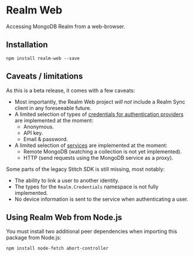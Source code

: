 # Realm Web

Accessing MongoDB Realm from a web-browser.

## Installation

```
npm install realm-web --save
```

## Caveats / limitations

As this is a beta release, it comes with a few caveats:

- Most importantly, the Realm Web project *will not* include a Realm Sync client in any foreseeable future.
- A limited selection of types of [credentials for authentication providers](https://docs.mongodb.com/stitch/authentication/providers/) are implemented at the moment:
  - Anonymous.
  - API key.
  - Email & password.
- A limited selection of [services](https://docs.mongodb.com/stitch/services/) are implemented at the moment:
  - Remote MongoDB (watching a collection is not yet implemented).
  - HTTP (send requests using the MongoDB service as a proxy).

Some parts of the legacy Stitch SDK is still missing, most notably:
- The ability to link a user to another identity.
- The types for the `Realm.Credentials` namespace is not fully implemented.
- No device information is sent to the service when authenticating a user.

## Using Realm Web from Node.js

You must install two additional peer dependencies when importing this package from Node.js:

```
npm install node-fetch abort-controller
```
